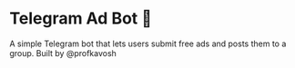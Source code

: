 # Telegram Ad Bot 🤖
A simple Telegram bot that lets users submit free ads and posts them to a group.
Built by @profkavosh
